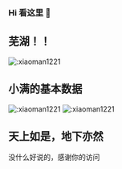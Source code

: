 ### Hi 看这里 👋

## 芜湖！！

![:xiaoman1221](https://count.getloli.com/get/@:xiaoman1221?theme=asoul)
## 小满的基本数据
![:xiaoman1221](https://github-readme-stats.vercel.app/api?username=xiaoman1221&show_icons=true&locale=cn&hide_border=true&theme=buefy)
![:xiaoman1221](https://github-readme-stats.vercel.app/api/top-langs/?username=xiaoman1221&layout=compact&locale=cn&hide_border=true&theme=buefy)
## 天上如是，地下亦然
没什么好说的，感谢你的访问
